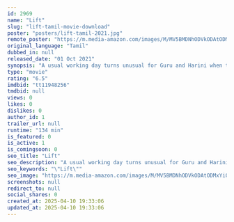 ```yaml
---
id: 2969
name: "Lift"
slug: "lift-tamil-movie-download"
poster: "posters/lift-tamil-2021.jpg"
remote_poster: "https://m.media-amazon.com/images/M/MV5BMDNhODVkODAtODMxYi00M2QyLWEyMGYtODBiYzA5ZjUyN2VkXkEyXkFqcGc@._V1_SX300.jpg"
original_language: "Tamil"
dubbed_in: null
released_date: "01 Oct 2021"
synopsis: "A usual working day turns unusual for Guru and Harini when they get trapped in their haunted office. A patterned game unlocks a mystery and a lift is their only way out."
type: "movie"
rating: "6.5"
imdbid: "tt11948256"
tmdbid: null
views: 0
likes: 0
dislikes: 0
author_id: 1
trailer_url: null
runtime: "134 min"
is_featured: 0
is_active: 1
is_comingsoon: 0
seo_title: "Lift"
seo_description: "A usual working day turns unusual for Guru and Harini when they get trapped in their haunted office. A patterned game unlocks a mystery and a lift is their only way out."
seo_keywords: "\"Lift\""
seo_image: "https://m.media-amazon.com/images/M/MV5BMDNhODVkODAtODMxYi00M2QyLWEyMGYtODBiYzA5ZjUyN2VkXkEyXkFqcGc@._V1_SX300.jpg"
screenshots: null
redirect_to: null
social_shares: 0
created_at: 2025-04-10 19:33:06
updated_at: 2025-04-10 19:33:06
---
```



